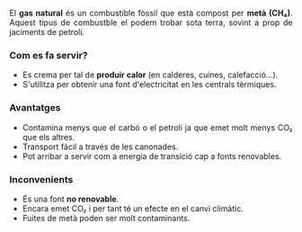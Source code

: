 <p style="text-align: justify;">El <strong>gas natural</strong> &eacute;s un combustible f&ograve;ssil que est&agrave; compost per <strong>met&agrave; (CH₄)</strong>. Aquest tipus de combustble el podem trobar sota terra, sovint a prop de jaciments de petroli.</p>
<h3 style="text-align: justify;">Com es fa servir?</h3>
<ul style="text-align: justify;">
<li>Es crema per tal de <strong>produir calor</strong> (en calderes, cuines, calefacci&oacute;...).</li>
<li>S'utilitza per obtenir una font d'electricitat en les centrals t&egrave;rmiques.</li>
</ul>
<h3 style="text-align: justify;">Avantatges</h3>
<ul style="text-align: justify;">
<li>Contamina menys que el carb&oacute; o el petroli ja que emet molt menys CO₂ que els altres.</li>
<li>Transport f&agrave;cil a trav&eacute;s de les canonades.</li>
<li>Pot arribar a servir com a energia de transici&oacute; cap a fonts renovables.</li>
</ul>
<h3 style="text-align: justify;">Inconvenients</h3>
<ul>
<li style="text-align: justify;">&Eacute;s una font <strong>no renovable</strong>.</li>
<li style="text-align: justify;">Encara emet CO₂ i per tant t&eacute; un efecte en el canvi clim&agrave;tic.</li>
<li style="text-align: justify;">Fuites de met&agrave; poden ser molt contaminants.</li>
</ul>
